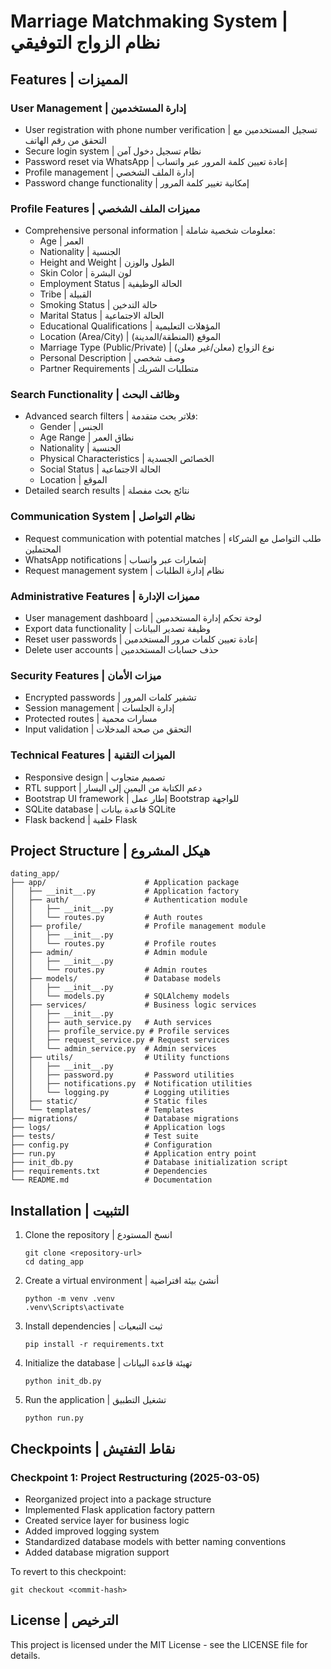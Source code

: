 # Marriage Matchmaking System | نظام الزواج التوفيقي

## Features | المميزات

### User Management | إدارة المستخدمين
- User registration with phone number verification | تسجيل المستخدمين مع التحقق من رقم الهاتف
- Secure login system | نظام تسجيل دخول آمن
- Password reset via WhatsApp | إعادة تعيين كلمة المرور عبر واتساب
- Profile management | إدارة الملف الشخصي
- Password change functionality | إمكانية تغيير كلمة المرور

### Profile Features | مميزات الملف الشخصي
- Comprehensive personal information | معلومات شخصية شاملة:
  - Age | العمر
  - Nationality | الجنسية
  - Height and Weight | الطول والوزن
  - Skin Color | لون البشرة
  - Employment Status | الحالة الوظيفية
  - Tribe | القبيلة
  - Smoking Status | حالة التدخين
  - Marital Status | الحالة الاجتماعية
  - Educational Qualifications | المؤهلات التعليمية
  - Location (Area/City) | الموقع (المنطقة/المدينة)
  - Marriage Type (Public/Private) | نوع الزواج (معلن/غير معلن)
  - Personal Description | وصف شخصي
  - Partner Requirements | متطلبات الشريك

### Search Functionality | وظائف البحث
- Advanced search filters | فلاتر بحث متقدمة:
  - Gender | الجنس
  - Age Range | نطاق العمر
  - Nationality | الجنسية
  - Physical Characteristics | الخصائص الجسدية
  - Social Status | الحالة الاجتماعية
  - Location | الموقع
- Detailed search results | نتائج بحث مفصلة

### Communication System | نظام التواصل
- Request communication with potential matches | طلب التواصل مع الشركاء المحتملين
- WhatsApp notifications | إشعارات عبر واتساب
- Request management system | نظام إدارة الطلبات

### Administrative Features | مميزات الإدارة
- User management dashboard | لوحة تحكم إدارة المستخدمين
- Export data functionality | وظيفة تصدير البيانات
- Reset user passwords | إعادة تعيين كلمات مرور المستخدمين
- Delete user accounts | حذف حسابات المستخدمين

### Security Features | ميزات الأمان
- Encrypted passwords | تشفير كلمات المرور
- Session management | إدارة الجلسات
- Protected routes | مسارات محمية
- Input validation | التحقق من صحة المدخلات

### Technical Features | الميزات التقنية
- Responsive design | تصميم متجاوب
- RTL support | دعم الكتابة من اليمين إلى اليسار
- Bootstrap UI framework | إطار عمل Bootstrap للواجهة
- SQLite database | قاعدة بيانات SQLite
- Flask backend | خلفية Flask

## Project Structure | هيكل المشروع

```
dating_app/
├── app/                      # Application package
│   ├── __init__.py           # Application factory
│   ├── auth/                 # Authentication module
│   │   ├── __init__.py
│   │   └── routes.py         # Auth routes
│   ├── profile/              # Profile management module
│   │   ├── __init__.py
│   │   └── routes.py         # Profile routes
│   ├── admin/                # Admin module
│   │   ├── __init__.py
│   │   └── routes.py         # Admin routes
│   ├── models/               # Database models
│   │   ├── __init__.py
│   │   └── models.py         # SQLAlchemy models
│   ├── services/             # Business logic services
│   │   ├── __init__.py
│   │   ├── auth_service.py   # Auth services
│   │   ├── profile_service.py # Profile services
│   │   ├── request_service.py # Request services
│   │   └── admin_service.py  # Admin services
│   ├── utils/                # Utility functions
│   │   ├── __init__.py
│   │   ├── password.py       # Password utilities
│   │   ├── notifications.py  # Notification utilities
│   │   └── logging.py        # Logging utilities
│   ├── static/               # Static files
│   └── templates/            # Templates
├── migrations/               # Database migrations
├── logs/                     # Application logs
├── tests/                    # Test suite
├── config.py                 # Configuration
├── run.py                    # Application entry point
├── init_db.py                # Database initialization script
├── requirements.txt          # Dependencies
└── README.md                 # Documentation
```

## Installation | التثبيت

1. Clone the repository | انسخ المستودع
   ```
   git clone <repository-url>
   cd dating_app
   ```

2. Create a virtual environment | أنشئ بيئة افتراضية
   ```
   python -m venv .venv
   .venv\Scripts\activate
   ```

3. Install dependencies | ثبت التبعيات
   ```
   pip install -r requirements.txt
   ```

4. Initialize the database | تهيئة قاعدة البيانات
   ```
   python init_db.py
   ```

5. Run the application | تشغيل التطبيق
   ```
   python run.py
   ```

## Checkpoints | نقاط التفتيش

### Checkpoint 1: Project Restructuring (2025-03-05)
- Reorganized project into a package structure
- Implemented Flask application factory pattern
- Created service layer for business logic
- Added improved logging system
- Standardized database models with better naming conventions
- Added database migration support

To revert to this checkpoint:
```
git checkout <commit-hash>
```

## License | الترخيص

This project is licensed under the MIT License - see the LICENSE file for details.